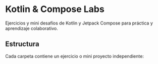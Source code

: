 # Kotlin & Compose Labs

Ejercicios y mini desafíos de Kotlin y Jetpack Compose para práctica y aprendizaje colaborativo.

## Estructura
Cada carpeta contiene un ejercicio o mini proyecto independiente:

